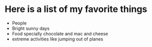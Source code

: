 # Here is a list of my favorite things 
- People 
- Bright sunny days 
- Food specially chocolate and mac and cheese
- extreme activities like jumping out of planes 
